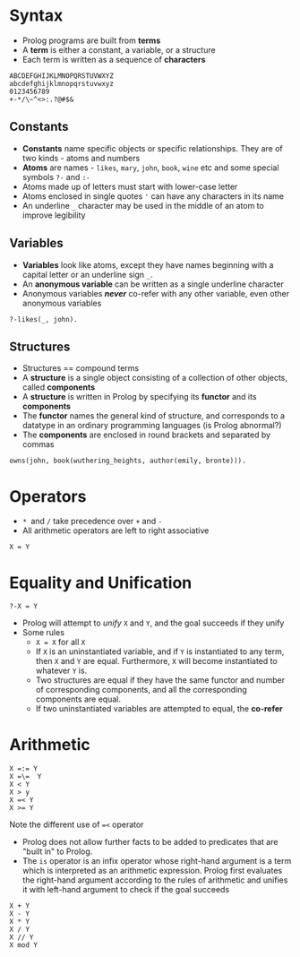 # Syntax
* Prolog programs are built from **terms**
* A **term** is either a constant, a variable, or a structure
* Each term is written as a sequence of **characters**
```
ABCDEFGHIJKLMNOPQRSTUVWXYZ
abcdefghijklmnopqrstuvwxyz
0123456789
+-*/\~^<>:.?@#$&
```
## Constants
* **Constants** name specific objects or specific relationships. They are of two
	kinds - atoms and numbers
* **Atoms** are names - `likes`, `mary`, `john`, `book`, `wine` etc and some
	special symbols `?-` and `:-`
* Atoms made up of letters must start with lower-case letter
* Atoms enclosed in single quotes `'` can have any characters in its name
* An underline `_` character may be used in the middle of an atom to improve
	legibility
## Variables
* **Variables** look like atoms, except they have names beginning with a capital
	letter or an underline sign `_`.
* An **anonymous variable** can be written as a single underline character
* Anonymous variables ***never*** co-refer with any other variable, even other
	anonymous variables
```
?-likes(_, john).
```
## Structures
* Structures == compound terms
* A **structure** is a single object consisting of a collection of other
	objects, called **components**
* A **structure** is written in Prolog by specifying its **functor** and its
	**components**
* The **functor** names the general kind of structure, and corresponds to a
	datatype in an ordinary programming languages (is Prolog abnormal?)
* The **components** are enclosed in round brackets and separated by commas
```
owns(john, book(wuthering_heights, author(emily, bronte))).
```
# Operators
* `* `and `/` take precedence over `+` and `-`
* All arithmetic operators are left to right associative
```
X = Y
```
# Equality and Unification
```
?-X = Y
```
* Prolog will attempt to *unify* `X` and `Y`, and the goal succeeds if they
	unify
* Some rules
	- `X = X` for all `X`
	- If `X` is an uninstantiated variable, and if `Y` is instantiated to any
		term, then `X` and `Y` are equal. Furthermore, `X` will become
		instantiated to whatever `Y` is.
	- Two structures are equal if they have the same functor and number of
		corresponding components, and all the corresponding components are
		equal.
	- If two uninstantiated variables are attempted to equal, the **co-refer**
# Arithmetic
```
X =:= Y
X =\=  Y
X < Y
X > y
X =< Y
X >= Y
```
Note the different use of `=<` operator
* Prolog does not allow further facts to be added to predicates that are "built
	in" to Prolog.
* The `is` operator is an infix operator whose right-hand argument is a
	term which is interpreted as an arithmetic expression. Prolog first
	evaluates the right-hand argument according to the rules of arithmetic and
	unifies it with left-hand argument to check if the goal succeeds
```
X + Y
X - Y
X * Y
X / Y
X // Y
X mod Y
```
